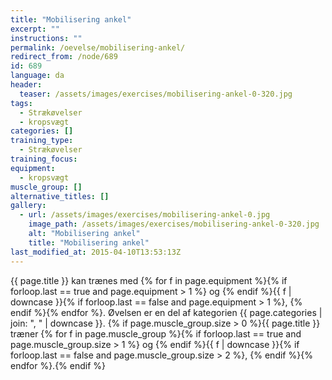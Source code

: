 ```yaml
---
title: "Mobilisering ankel"
excerpt: ""
instructions: ""
permalink: /oevelse/mobilisering-ankel/
redirect_from: /node/689
id: 689
language: da
header:
  teaser: /assets/images/exercises/mobilisering-ankel-0-320.jpg
tags:
  - Strækøvelser
  - kropsvægt
categories: []
training_type:
  - Strækøvelser
training_focus:
equipment:
  - kropsvægt
muscle_group: []
alternative_titles: []
gallery:
  - url: /assets/images/exercises/mobilisering-ankel-0.jpg
    image_path: /assets/images/exercises/mobilisering-ankel-0-320.jpg
    alt: "Mobilisering ankel"
    title: "Mobilisering ankel"
last_modified_at: 2015-04-10T13:53:13Z
---
```


{{ page.title }} kan trænes med {% for f in page.equipment %}{% if forloop.last == true and page.equipment > 1 %} og {% endif %}{{ f | downcase  }}{% if forloop.last == false and page.equipment > 1 %}, {% endif %}{% endfor %}. Øvelsen er en del af kategorien {{ page.categories | join: ", " | downcase }}. {% if page.muscle_group.size > 0 %}{{ page.title }} træner {% for f in page.muscle_group %}{% if forloop.last == true and page.muscle_group.size > 1 %} og {% endif %}{{ f | downcase }}{% if forloop.last == false and page.muscle_group.size > 2 %}, {% endif %}{% endfor %}.{% endif %}
